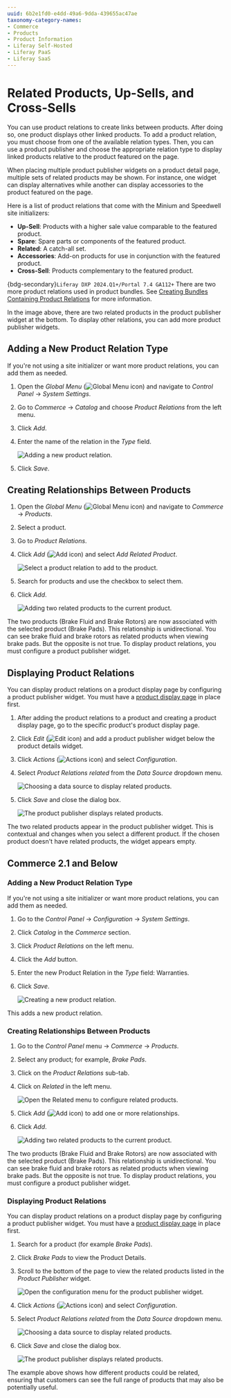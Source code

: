```yaml
---
uuid: 6b2e1fd0-e4dd-49a6-9dda-439655ac47ae
taxonomy-category-names:
- Commerce
- Products
- Product Information
- Liferay Self-Hosted
- Liferay PaaS
- Liferay SaaS
---
```

# Related Products, Up-Sells, and Cross-Sells

You can use product relations to create links between products. After doing so, one product displays other linked products. To add a product relation, you must choose from one of the available relation types. Then, you can use a product publisher and choose the appropriate relation type to display linked products relative to the product featured on the page.

When placing multiple product publisher widgets on a product detail page, multiple sets of related products may be shown. For instance, one widget can display alternatives while another can display accessories to the product featured on the page.

Here is a list of product relations that come with the Minium and Speedwell site initializers:

* **Up-Sell**: Products with a higher sale value comparable to the featured product.
* **Spare**: Spare parts or components of the featured product.
* **Related**: A catch-all set.
* **Accessories**: Add-on products for use in conjunction with the featured product.
* **Cross-Sell**: Products complementary to the featured product.

{bdg-secondary}`Liferay DXP 2024.Q1+/Portal 7.4 GA112+` There are two more product relations used in product bundles. See [Creating Bundles Containing Product Relations](./creating-product-bundles.md#creating-bundles-containing-product-relations) for more information.

In the image above, there are two related products in the product publisher widget at the bottom. To display other relations, you can add more product publisher widgets.

## Adding a New Product Relation Type

If you're not using a site initializer or want more product relations, you can add them as needed.

1. Open the *Global Menu* (![Global Menu icon](../../../images/icon-applications-menu.png)) and navigate to *Control Panel* &rarr; *System Settings*.

1. Go to *Commerce* &rarr; *Catalog* and choose *Product Relations* from the left menu.

1. Click *Add*.

1. Enter the name of the relation in the *Type* field.

   ![Adding a new product relation.](./related-products-up-sells-and-cross-sells/images/01.png)

1. Click *Save*.

## Creating Relationships Between Products

1. Open the *Global Menu* (![Global Menu icon](../../../images/icon-applications-menu.png)) and navigate to *Commerce* &rarr; *Products*.

1. Select a product.

1. Go to *Product Relations*.

1. Click *Add* (![Add icon](../../../images/icon-add.png)) and select *Add Related Product*.

    ![Select a product relation to add to the product.](./related-products-up-sells-and-cross-sells/images/02.png)

1. Search for products and use the checkbox to select them.

1. Click *Add*.

    ![Adding two related products to the current product.](./related-products-up-sells-and-cross-sells/images/03.png)

The two products (Brake Fluid and Brake Rotors) are now associated with the selected product (Brake Pads). This relationship is unidirectional. You can see brake fluid and brake rotors as related products when viewing brake pads. But the opposite is not true. To display product relations, you must configure a product publisher widget.

## Displaying Product Relations

You can display product relations on a product display page by configuring a product publisher widget. You must have a [product display page](../../../creating-store-content/creating-product-display-pages.md) in place first.

1. After adding the product relations to a product and creating a product display page, go to the specific product's product display page.

1. Click *Edit* (![Edit icon](../../../images/icon-edit-pencil.png)) and add a product publisher widget below the product details widget.

1. Click *Actions* (![Actions icon](../../../images/icon-actions.png)) and select *Configuration*.

1. Select *Product Relations related* from the *Data Source* dropdown menu.

    ![Choosing a data source to display related products.](./related-products-up-sells-and-cross-sells/images/04.png)

1. Click *Save* and close the dialog box.

    ![The product publisher displays related products.](./related-products-up-sells-and-cross-sells/images/05.png)

The two related products appear in the product publisher widget. This is contextual and changes when you select a different product. If the chosen product doesn't have related products, the widget appears empty.

## Commerce 2.1 and Below

### Adding a New Product Relation Type

If you're not using a site initializer or want more product relations, you can add them as needed.

1. Go to the *Control Panel* &rarr; *Configuration* &rarr; *System Settings*.

1. Click *Catalog* in the *Commerce* section.

1. Click *Product Relations* on the left menu.

1. Click the *Add* button.

1. Enter the new Product Relation in the *Type* field: Warranties.

1. Click *Save*.

    ![Creating a new product relation.](./related-products-up-sells-and-cross-sells/images/06.png)

This adds a new product relation.

### Creating Relationships Between Products

1. Go to the *Control Panel* menu &rarr; *Commerce* &rarr; *Products*.

1. Select any product; for example, *Brake Pads*.

1. Click on the *Product Relations* sub-tab.

1. Click on *Related* in the left menu.

    ![Open the Related menu to configure related products.](./related-products-up-sells-and-cross-sells/images/07.png)

1. Click *Add* (![Add icon](../../images/icon-add.png)) to add one or more relationships.

1. Click *Add*.

    ![Adding two related products to the current product.](./related-products-up-sells-and-cross-sells/images/08.png)

The two products (Brake Fluid and Brake Rotors) are now associated with the selected product (Brake Pads). This relationship is unidirectional. You can see brake fluid and brake rotors as related products when viewing brake pads. But the opposite is not true. To display product relations, you must configure a product publisher widget.

### Displaying Product Relations

You can display product relations on a product display page by configuring a product publisher widget. You must have a [product display page](../../../creating-store-content/creating-product-display-pages.md) in place first.

1. Search for a product (for example *Brake Pads*).

1. Click *Brake Pads* to view the Product Details.

1. Scroll to the bottom of the page to view the related products listed in the *Product Publisher* widget.

   ![Open the configuration menu for the product publisher widget.](./related-products-up-sells-and-cross-sells/images/09.png)

1. Click *Actions* (![Actions icon](../../../images/icon-actions.png)) and select *Configuration*.

1. Select *Product Relations related* from the *Data Source* dropdown menu.

    ![Choosing a data source to display related products.](./related-products-up-sells-and-cross-sells/images/10.png)

1. Click *Save* and close the dialog box.

    ![The product publisher displays related products.](./related-products-up-sells-and-cross-sells/images/11.png)

The example above shows how different products could be related, ensuring that customers can see the full range of products that may also be potentially useful.
